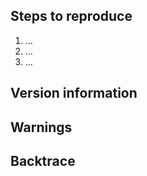 <!--
  Please, read the CONTRIBUTING.md guide on how to file a new issue.

  https://gitlab.gnome.org/GNOME/gtk/-/blob/master/CONTRIBUTING.md
-->

## Steps to reproduce
<!--
  Please, explain the sequence of actions necessary to reproduce the
  crash
-->

 1. ...
 2. ...
 3. ...

<!--
  You should try and reproduce with the demos applications available
  under the `demos` directory, or the test programs in the `tests` directory.
  Alternatively, please attach a *small and self-contained* example that
  exhibits the issue.
-->

## Version information
<!--
 - Which version of GTK you are using
 - What operating system and version
  - for Linux, which distribution
 - If you built GTK yourself, the list of options used to configure the build
-->

## Warnings
<!--
 - If the application generates warning messages before crashing please
   report them here
-->

## Backtrace
<!--
 - Attaching a stack trace obtained using GDB is appreciated; follow the
   instructions on the wiki:

   https://wiki.gnome.org/Community/GettingInTouch/Bugzilla/GettingTraces
-->
